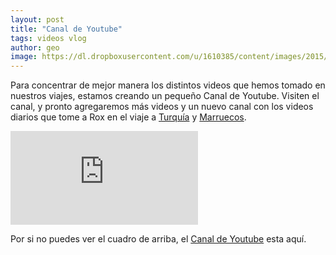 ```yaml
---
layout: post
title: "Canal de Youtube"
tags: videos vlog
author: geo
image: https://dl.dropboxusercontent.com/u/1610385/content/images/2015/03/vid.jpg
---
```

Para concentrar de mejor manera los distintos videos que hemos tomado en nuestros viajes, estamos creando un pequeño Canal de Youtube. Visiten el canal, y pronto agregaremos más videos y un nuevo canal con los videos diarios que tome a Rox en el viaje a [Turquía](/tag/turquia) y [Marruecos](/tag/marruecos).

<div class="embed-responsive embed-responsive-16by9">
<iframe class="embed-responsive-item" src="https://www.youtube.com/embed/videoseries?list=PLeedmGY8zVnDrluDHR6JG4otmwbThu8QV" frameborder="0" allowfullscreen></iframe>
</div>

Por si no puedes ver el cuadro de arriba, el  <a href="https://www.youtube.com/playlist?list=PLeedmGY8zVnDrluDHR6JG4otmwbThu8QV" data-proofer-ignore>Canal de Youtube</a> esta aquí.
